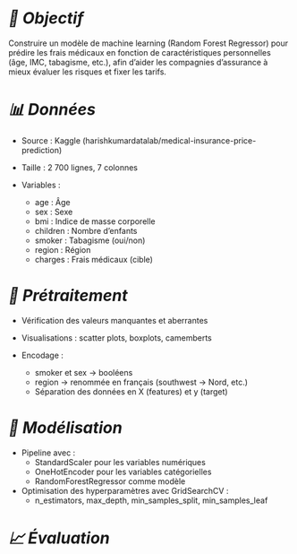 # *🎯 Objectif*
Construire un modèle de machine learning (Random Forest Regressor) pour prédire les frais médicaux en fonction de caractéristiques personnelles (âge, IMC, tabagisme, etc.), afin d’aider les compagnies d’assurance à mieux évaluer les risques et fixer les tarifs.

# *📊 Données*

* Source : Kaggle (harishkumardatalab/medical-insurance-price-prediction)
  
* Taille : 2 700 lignes, 7 colonnes
  
* Variables :
   * age : Âge
   * sex : Sexe
   * bmi : Indice de masse corporelle
   * children : Nombre d’enfants
   * smoker : Tabagisme (oui/non)
   * region : Région
   * charges : Frais médicaux (cible)
     
# *🧹 Prétraitement*

* Vérification des valeurs manquantes et aberrantes
  
* Visualisations : scatter plots, boxplots, camemberts
  
* Encodage :
    * smoker et sex → booléens
    * region → renommée en français (southwest → Nord, etc.)
    * Séparation des données en X (features) et y (target)
      
# *🧠 Modélisation*      
      
* Pipeline avec :
  * StandardScaler pour les variables numériques
  * OneHotEncoder pour les variables catégorielles
  * RandomForestRegressor comme modèle
* Optimisation des hyperparamètres avec GridSearchCV :
  * n_estimators, max_depth, min_samples_split, min_samples_leaf

# *📈 Évaluation*




